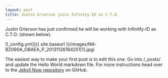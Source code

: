 ```yaml
---
layout: post
title: Justin Grierson joins Infinity-ID as C.T.O.
---
```


Justin Grierson has just confirmed he will be working with Infinitfy-ID as C.T.O. (shown below).

![_config.yml]({{ site.baseurl }}/images/NA-BZ090A_OBAEA_P_20131126184251[1].jpg)

The easiest way to make your first post is to edit this one. Go into /_posts/ and update the Hello World markdown file. For more instructions head over to the [Jekyll Now repository](https://github.com/barryclark/jekyll-now) on GitHub.
